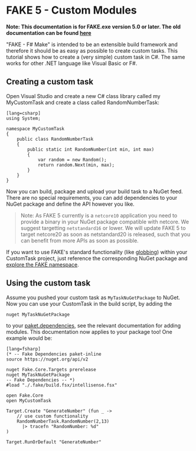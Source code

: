 # FAKE 5 - Custom Modules

**Note:  This documentation is for FAKE.exe version 5.0 or later. The old documentation can be found [here](legacy-customtasks.html)**

"FAKE - F# Make" is intended to be an extensible build framework and therefore it should be as easy as possible to create custom tasks. 
This tutorial shows how to create a (very simple) custom task in C#. The same works for other .NET language like Visual Basic or F#.

## Creating a custom task

Open Visual Studio and create a new C# class library called my MyCustomTask and create a class called RandomNumberTask:

	[lang=csharp]
	using System;

	namespace MyCustomTask
	{
		public class RandomNumberTask
		{
			public static int RandomNumber(int min, int max)
			{
				var random = new Random();
				return random.Next(min, max);
			}
		}
	}

Now you can build, package and upload your build task to a NuGet feed.
There are no special requirements, you can add dependencies to your NuGet package and define the API however you like.

> Note: As FAKE 5 currently is a `netcore10` application you need to provide a binary in your NuGet package compatible with
> netcore. We suggest targetting `netstandard16` or lower. 
> We will update FAKE 5 to target netcore20 as soon as netstandard20 is released, such that you can benefit from more APIs as soon as possible.

If you want to use FAKE's standard functionality (like [globbing](http://en.wikipedia.org/wiki/Glob_(programming))) within your CustomTask project, just reference the corresponding NuGet package and [explore the FAKE namespace](apidocs/index.html).

## Using the custom task

Assume you pushed your custom task as `MyTaskNuGetPackage` to NuGet.
Now you can use your CustomTask in the build script, by adding the 

    nuget MyTaskNuGetPackage

to your [paket.dependencies](fake-fake5-modules.md), see the relevant documentation for adding modules.
This documentation now applies to your package too!
One example would be:

	[lang=fsharp]
    (* -- Fake Dependencies paket-inline
    source https://nuget.org/api/v2

    nuget Fake.Core.Targets prerelease
    nuget MyTaskNuGetPackage
    -- Fake Dependencies -- *)
    #load "./.fake/build.fsx/intellisense.fsx"

    open Fake.Core
    open MyCustomTask

    Target.Create "GenerateNumber" (fun _ ->
	    // use custom functionality
	    RandomNumberTask.RandomNumber(2,13)
	      |> tracefn "RandomNumber: %d"
    )

    Target.RunOrDefault "GenerateNumber"



